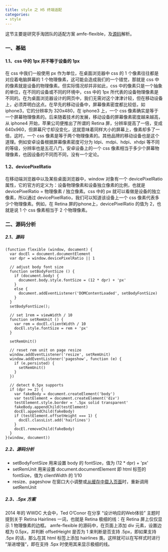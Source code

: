 ```yaml
---
title: style 之 H5 终端适配
categories:
- style 
---
```

这节主要是研究手淘团队的适配方案 amfe-flexible，及[源码](https://github.com/amfe/lib-flexible)解析。
<!--more-->
### 一、基础
#### 1.1、css 中的 1px 并不等于设备的 1px
在 css 中我们一般使用 px 作为单位，在桌面浏览器中 css 的 1 个像素往往都是对应着电脑屏幕的 1 个物理像素，这可能会造成我们的一个错觉，那就是 css 中的像素就是设备的物理像素。但实际情况却并非如此，css 中的像素只是一个抽象的单位，在不同的设备或不同的环境中，css 中的 1px 所代表的设备物理像素是不同的。在为桌面浏览器设计的网页中，我们无需对这个津津计较，但在移动设备上，必须弄明白这点。在早先的移动设备中，屏幕像素密度都比较低，如 iphone3，它的分辨率为 320x480，在 iphone3 上，一个 css 像素确实是等于一个屏幕物理像素的。后来随着技术的发展，移动设备的屏幕像素密度越来越高，从 iphone4 开始，苹果公司便推出了所谓的 Retina 屏，分辨率提高了一倍，变成 640x960，但屏幕尺寸却没变化，这就意味着同样大小的屏幕上，像素却多了一倍，这时，一个 css 像素是等于两个物理像素的。其他品牌的移动设备也是这个道理。例如安卓设备根据屏幕像素密度可分为 ldpi、mdpi、hdpi、xhdpi 等不同的等级，分辨率也是五花八门，安卓设备上的一个 css 像素相当于多少个屏幕物理像素，也因设备的不同而不同，没有一个定论。
#### 1.2、devicePixelRatio
在移动端浏览器中以及某些桌面浏览器中，window 对象有一个 devicePixelRatio 属性，它的官方的定义为：设备物理像素和设备独立像素的比例，也就是 devicePixelRatio = 物理像素 / 独立像素。css 中的 px 就可以看做是设备的独立像素，所以通过 devicePixelRatio，我们可以知道该设备上一个 css 像素代表多少个物理像素。例如，在 Retina 屏的iphone上，devicePixelRatio 的值为 2，也就是说 1 个 css 像素相当于 2 个物理像素。
### 二、源码分析
##### 2.1、源码
```
(function flexible (window, document) {
  var docEl = document.documentElement
  var dpr = window.devicePixelRatio || 1

  // adjust body font size
  function setBodyFontSize () {
    if (document.body) {
      document.body.style.fontSize = (12 * dpr) + 'px'
    }
    else {
      document.addEventListener('DOMContentLoaded', setBodyFontSize)
    }
  }
  setBodyFontSize();

  // set 1rem = viewWidth / 10
  function setRemUnit () {
    var rem = docEl.clientWidth / 10
    docEl.style.fontSize = rem + 'px'
  }

  setRemUnit()

  // reset rem unit on page resize
  window.addEventListener('resize', setRemUnit)
  window.addEventListener('pageshow', function (e) {
    if (e.persisted) {
      setRemUnit()
    }
  })

  // detect 0.5px supports
  if (dpr >= 2) {
    var fakeBody = document.createElement('body')
    var testElement = document.createElement('div')
    testElement.style.border = '.5px solid transparent'
    fakeBody.appendChild(testElement)
    docEl.appendChild(fakeBody)
    if (testElement.offsetHeight === 1) {
      docEl.classList.add('hairlines')
    }
    docEl.removeChild(fakeBody)
  }
}(window, document))
```
##### 2.2、源码分析
- setBodyFontSize 用来设置 body 的 fontSize，值为 (12 * dpr) + 'px'
- setRemUnit 用来设置 document.documentElement 即 html 标签的 fontSize，值为 clientWidth 的 1/10
- resize、pageshow 在窗口大小调整或[从缓存中载入页面](http://www.runoob.com/jsref/event-onpageshow.html)时，重新调用 setRemUnit

##### 2.3、.5px 方案
2014 年的 WWDC 大会中，Ted O’Conor 在分享 “设计响应的Web体验” 主题时提到关于 Retina Hairlines 一词，也就是 Retina 极细的线：在 Retina 屏上仅仅显示 1 物理像素的边框。
amfe-flexible 的源码中，在页面上添加 div 元素，设置边框为 0.5px，并判断 offsetHeight 是否为 1 来判断是否支持 .5px，即如果支持 .5px 的话，那么在其 html 标签上添加 hairlines 类。这样就可以在写样式时进行 ”渐进增强“，即在支持 .5px 时使用其来显示极细的线。